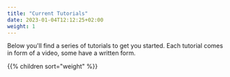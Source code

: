 ```yaml
---
title: "Current Tutorials"
date: 2023-01-04T12:12:25+02:00
weight: 1
---
```


Below you'll find a series of tutorials to get you started. Each tutorial comes in form of a video, some have a written form.

{{% children sort="weight" %}}